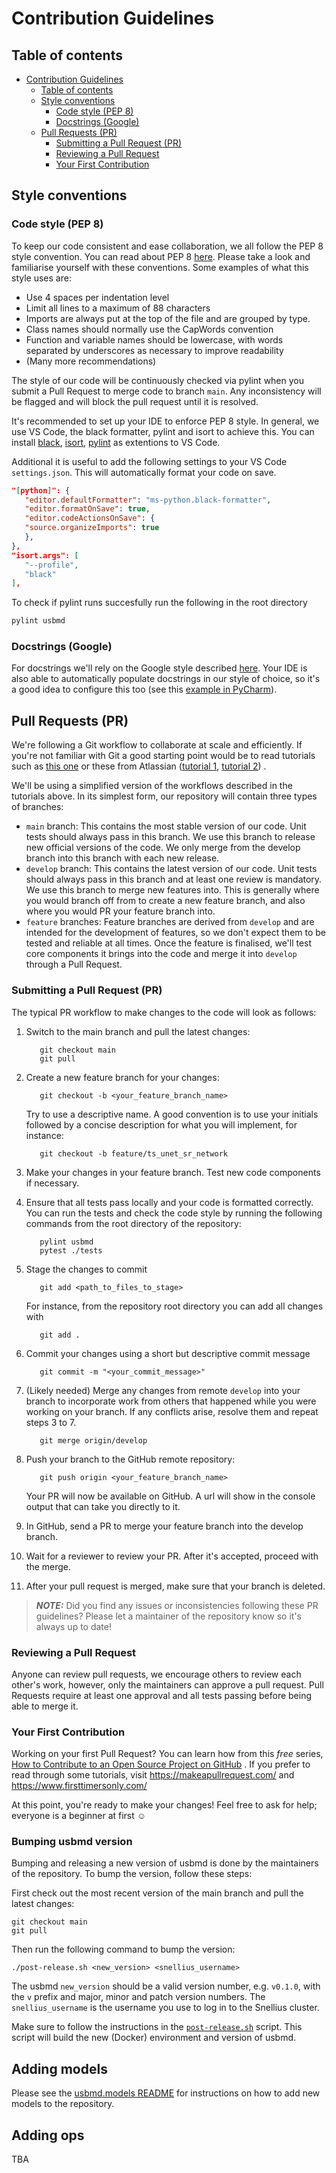 # Contribution Guidelines

## Table of contents

- [Contribution Guidelines](#contribution-guidelines)
  - [Table of contents](#table-of-contents)
  - [Style conventions](#style-conventions)
    - [Code style (PEP 8)](#code-style-pep-8)
    - [Docstrings (Google)](#docstrings-google)
  - [Pull Requests (PR)](#pull-requests-pr)
    - [Submitting a Pull Request (PR)](#submitting-a-pull-request-pr)
    - [Reviewing a Pull Request](#reviewing-a-pull-request)
    - [Your First Contribution](#your-first-contribution)

## Style conventions

### Code style (PEP 8)

To keep our code consistent and ease collaboration, we all follow the PEP 8 style convention. You can read about PEP 8 [here](https://peps.python.org/pep-0008/). Please take a look and familiarise yourself with these conventions. Some examples of what this style uses are:

- Use 4 spaces per indentation level
- Limit all lines to a maximum of 88 characters
- Imports are always put at the top of the file and are grouped by type.
- Class names should normally use the CapWords convention
- Function and variable names should be lowercase, with words separated by underscores as necessary to improve readability
- (Many more recommendations)

The style of our code will be continuously checked via pylint when you submit a Pull Request to merge code to branch `main`. Any inconsistency will be flagged and will block the pull request until it is resolved.

It's recommended to set up your IDE to enforce PEP 8 style. In general, we use VS Code, the black formatter, pylint and isort to achieve this. You can install [black](https://marketplace.visualstudio.com/items?itemName=ms-python.black-formatter), [isort](https://marketplace.visualstudio.com/items?itemName=ms-python.isort), [pylint](https://marketplace.visualstudio.com/items?itemName=ms-python.pylint) as extentions to VS Code.

Additional it is useful to add the following settings to your VS Code `settings.json`. This will automatically format your code on save.

```json
"[python]": {
   "editor.defaultFormatter": "ms-python.black-formatter",
   "editor.formatOnSave": true,
   "editor.codeActionsOnSave": {
   "source.organizeImports": true
   },
},
"isort.args": [
   "--profile",
   "black"
],
```

To check if pylint runs succesfully run the following in the root directory

```bash
pylint usbmd
```

### Docstrings (Google)

For docstrings we'll rely on the Google style described [here](example_google_docstrings.py). Your IDE is also able to automatically populate docstrings in our style of choice, so it's a good idea to configure this too (see this [example in PyCharm](https://www.jetbrains.com/help/pycharm/settings-tools-python-integrated-tools.html)).

## Pull Requests (PR)

We're following a Git workflow to collaborate at scale and efficiently. If you're not familiar with Git a good starting
point would be to read tutorials such as [this one](https://nvie.com/posts/a-successful-git-branching-model/) or these
from
Atlassian ([tutorial 1](https://www.atlassian.com/git/tutorials/comparing-workflows#:~:text=A%20Git%20workflow%20is%20a,in%20how%20users%20manage%20changes.), [tutorial 2](https://www.atlassian.com/git/tutorials/comparing-workflows/gitflow-workflow))
.

We'll be using a simplified version of the workflows described in the tutorials above. In its simplest form, our
repository will contain three types of branches:

- `main` branch: This contains the most stable version of our code. Unit tests should always pass in this branch. We use this branch to release new official versions of the code. We only merge from the develop branch into this branch with each new release.
- `develop` branch: This contains the latest version of our code. Unit tests should always pass in this branch and at least one review is mandatory. We use this branch to merge new features into. This is generally where you would branch off from to create a new feature branch, and also where you would PR your feature branch into.
- `feature` branches: Feature branches are derived from `develop` and are intended for the development of features, so we don't expect them to be tested and reliable at all times. Once the feature is finalised, we'll test core components it brings into the code and merge it into `develop` through a Pull Request.

### Submitting a Pull Request (PR)

The typical PR workflow to make changes to the code will look as follows:

1. Switch to the main branch and pull the latest changes:

   ```shell
      git checkout main
      git pull
   ```

2. Create a new feature branch for your changes:

   ```shell
      git checkout -b <your_feature_branch_name>
   ```

   Try to use a descriptive name. A good convention is to use your initials followed by a concise description for what you will implement, for instance:

   ```shell
      git checkout -b feature/ts_unet_sr_network
   ```

3. Make your changes in your feature branch. Test new code components if necessary.

4. Ensure that all tests pass locally and your code is formatted correctly. You can run the tests and check the code style by running the following commands from the root directory of the repository:

   ```shell
      pylint usbmd
      pytest ./tests
   ```

5. Stage the changes to commit

   ```shell
      git add <path_to_files_to_stage>
   ```

   For instance, from the repository root directory you can add all changes with

   ```shell
      git add .
   ```

6. Commit your changes using a short but descriptive commit message

   ```shell
      git commit -m "<your_commit_message>"
   ```

7. (Likely needed) Merge any changes from remote `develop` into your branch to incorporate work from others that happened while you were working on your branch. If any conflicts arise, resolve them and repeat steps 3 to 7.

   ```shell
      git merge origin/develop
   ```

8. Push your branch to the GitHub remote repository:

   ```shell
      git push origin <your_feature_branch_name>
   ```

   Your PR will now be available on GitHub. A url will show in the console output that can take you directly to it.

9. In GitHub, send a PR to merge your feature branch into the develop branch.

10. Wait for a reviewer to review your PR. After it's accepted, proceed with the merge.

11. After your pull request is merged, make sure that your branch is deleted.

> **_NOTE:_** Did you find any issues or inconsistencies following these PR guidelines? Please let a maintainer of the repository know so it's always up to date!

### Reviewing a Pull Request

Anyone can review pull requests, we encourage others to review each other's work, however, only the maintainers can
approve a pull request. Pull Requests require at least one approval and all tests passing before being able to merge it.

### Your First Contribution

Working on your first Pull Request? You can learn how from this _free_
series, [How to Contribute to an Open Source Project on GitHub](https://app.egghead.io/playlists/how-to-contribute-to-an-open-source-project-on-github)
. If you prefer to read through some tutorials, visit <https://makeapullrequest.com/>
and <https://www.firsttimersonly.com/>

At this point, you're ready to make your changes! Feel free to ask for help; everyone is a beginner at first :relaxed:

### Bumping usbmd version
Bumping and releasing a new version of usbmd is done by the maintainers of the repository. To bump the version, follow these steps:

First check out the most recent version of the main branch and pull the latest changes:

```shell
git checkout main
git pull
```

Then run the following command to bump the version:

```shell
./post-release.sh <new_version> <snellius_username>
```

The usbmd `new_version` should be a valid version number, e.g. `v0.1.0`, with the `v` prefix and major, minor and patch version numbers. The `snellius_username` is the username you use to log in to the Snellius cluster.

Make sure to follow the instructions in the [`post-release.sh`](../post-release.sh) script. This script will build the new (Docker) environment and version of usbmd.

## Adding models
Please see the [usbmd.models README](../usbmd/models/README.md) for instructions on how to add new models to the repository.

## Adding ops
TBA
